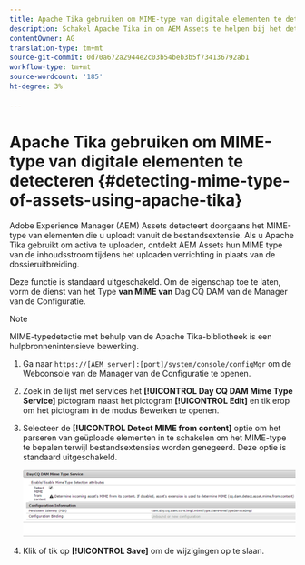 ```yaml
---
title: Apache Tika gebruiken om MIME-type van digitale elementen te detecteren
description: Schakel Apache Tika in om AEM Assets te helpen bij het detecteren van het MIME-type van elementen uit de inhoudsstroom tijdens het uploaden in plaats van de bestandsextensie.
contentOwner: AG
translation-type: tm+mt
source-git-commit: 0d70a672a2944e2c03b54beb3b5f734136792ab1
workflow-type: tm+mt
source-wordcount: '185'
ht-degree: 3%

---
```



# Apache Tika gebruiken om MIME-type van digitale elementen te detecteren {#detecting-mime-type-of-assets-using-apache-tika}

Adobe Experience Manager (AEM) Assets detecteert doorgaans het MIME-type van elementen die u uploadt vanuit de bestandsextensie. Als u Apache Tika gebruikt om activa te uploaden, ontdekt AEM Assets hun MIME type van de inhoudsstroom tijdens het uploaden verrichting in plaats van de dossieruitbreiding.

Deze functie is standaard uitgeschakeld. Om de eigenschap toe te laten, vorm de dienst van het Type **van MIME van** Dag CQ DAM van de Manager van de Configuratie.

>[!NOTE]
>
>MIME-typedetectie met behulp van de Apache Tika-bibliotheek is een hulpbronnenintensieve bewerking.

1. Ga naar `https://[AEM_server]:[port]/system/console/configMgr` om de Webconsole van de Manager van de Configuratie te openen.
1. Zoek in de lijst met services het **[!UICONTROL Day CQ DAM Mime Type Service]** pictogram naast het pictogram **[!UICONTROL Edit]** en tik erop om het pictogram in de modus Bewerken te openen.

1. Selecteer de **[!UICONTROL Detect MIME from content]** optie om het parseren van geüploade elementen in te schakelen om het MIME-type te bepalen terwijl bestandsextensies worden genegeerd. Deze optie is standaard uitgeschakeld.

   ![chlimage_1-333](assets/chlimage_1-333.png)

1. Klik of tik op **[!UICONTROL Save]** om de wijzigingen op te slaan.
